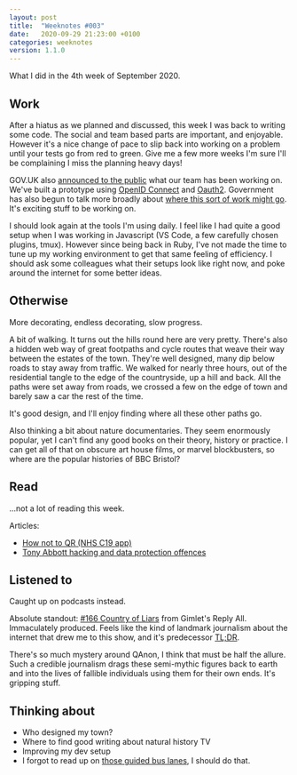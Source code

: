 ```yaml
---
layout: post
title:  "Weeknotes #003"
date:   2020-09-29 21:23:00 +0100
categories: weeknotes
version: 1.1.0
---
```


What I did in the 4th week of September 2020.

## Work

After a hiatus as we planned and discussed, this week I was back to writing some code. The social and team based parts are important, and enjoyable. However it's a nice change of pace to slip back into working on a problem until your tests go from red to green. Give me a few more weeks I'm sure I'll be complaining I miss the planning heavy days!

GOV.UK also [announced to the public][jen-announces-accounts] what our team has been working on. We've built a prototype using [OpenID Connect][oidc] and [Oauth2][oauth2]. Government has also begun to talk more broadly about [where this sort of work might go][cabinet-office-press-release]. It's exciting stuff to be working on.

I should look again at the tools I'm using daily. I feel like I had quite a good setup when I was working in Javascript (VS Code, a few carefully chosen plugins, tmux). However since being back in Ruby, I've not made the time to tune up my working environment to get that same feeling of efficiency. I should ask some colleagues what their setups look like right now, and poke around the internet for some better ideas.

## Otherwise

More decorating, endless decorating, slow progress.

A bit of walking. It turns out the hills round here are very pretty. There's also a hidden web way of great footpaths and cycle routes that weave their way between the estates of the town. They're well designed, many dip below roads to stay away from traffic. We walked for nearly three hours, out of the residential tangle to the edge of the countryside, up a hill and back. All the paths were set away from roads, we crossed a few on the edge of town and barely saw a car the rest of the time.

It's good design, and I'll enjoy finding where all these other paths go.

Also thinking a bit about nature documentaries. They seem enormously popular, yet I can't find any good books on their theory, history or practice. I can get all of that on obscure art house films, or marvel blockbusters, so where are the popular histories of BBC Bristol?

## Read

...not a lot of reading this week.

Articles:

- [How not to QR (NHS C19 app)][how-not-to-qr]
- [Tony Abbott hacking and data protection offences][dont-try-this-at-home]

## Listened to

Caught up on podcasts instead.

Absolute standout: [#166 Country of Liars][country-of-liars] from Gimlet's Reply All. Immaculately produced. Feels like the kind of landmark journalism about the internet that drew me to this show, and it's predecessor [TL;DR][tldr].

There's so much mystery around QAnon, I think that must be half the allure. Such a credible journalism drags these semi-mythic figures back to earth and into the lives of fallible individuals using them for their own ends. It's gripping stuff.

## Thinking about

- Who designed my town?
- Where to find good writing about natural history TV
- Improving my dev setup
- I forgot to read up on [those guided bus lanes][week-001-thinking-about], I should do that.

[jen-announces-accounts]: https://gds.blog.gov.uk/2020/09/22/introducing-gov-uk-accounts/
[oidc]: https://openid.net/connect/
[oauth2]: https://oauth.net/2/
[cabinet-office-press-release]: https://www.gov.uk/government/news/new-trial-to-offer-streamlined-use-of-govuk
[country-of-liars]: https://gimletmedia.com/shows/reply-all/llhe5nm
[tldr]: http://feeds.wnyc.org/otm_tldr
[how-not-to-qr]: https://www.revk.uk/2020/09/how-not-to-qr-nhs-c19-app.html
[dont-try-this-at-home]: https://web.archive.org/web/20200921091643/https://informationrightsandwrongs.com/2020/09/18/tony-abbott-hacking-and-data-protection-offences/
[week-001-thinking-about]: https://huwdiprose.co.uk/weeknotes/2020/09/11/weeknotes-001/#thinking-about